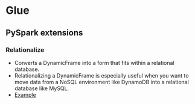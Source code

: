 # Glue

## PySpark extensions

### Relationalize
- Converts a DynamicFrame into a form that fits within a relational database.
- Relationalizing a DynamicFrame is especially useful when you want to move data from a NoSQL environment like DynamoDB into a relational database like MySQL.
- [Example](https://docs.aws.amazon.com/glue/latest/dg/aws-glue-api-crawler-pyspark-extensions-dynamic-frame.html#pyspark-relationalize-example)